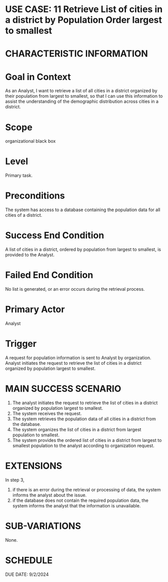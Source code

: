 USE CASE: 11 Retrieve List of cities in a district by Population Order largest to smallest
================================================================================

CHARACTERISTIC INFORMATION
=================================

Goal in Context
===================

As an Analyst, I want to retrieve a list of all cities in a district organized by their population from largest to smallest, so that I can use this information to assist the understanding of the demographic distribution across cities in a district.

Scope
==========
 
organizational black box

Level
==========

Primary task.

Preconditions
=================

The system has access to a database containing the population data for all cities of a district.

Success End Condition
=========================

A list of cities in a district, ordered by population from largest to smallest, is provided to the Analyst.

Failed End Condition
======================

No list is generated, or an error occurs during the retrieval process.

Primary Actor
=================

Analyst 

Trigger
============

A request for population information is sent to Analyst by organization. Analyst initiates the request to retrieve the list of cities in a district organized by population largest to smallest.

MAIN SUCCESS SCENARIO
==========================

1. The analyst initiates the request to retrieve the list of cities in a district organized by population largest to smallest.
2. The system receives the request.
3. The system retrieves the population data of all cities in a district from the database.
4. The system organizes the list of cities in a district from largest population to smallest.
5. The system provides the ordered list of cities in a district from largest to smallest population to the analyst according to organization request. 

EXTENSIONS
================

In step 3, 
1. if there is an error during the retrieval or processing of data, the system informs the analyst about the issue.
2. if the database does not contain the required population data, the system informs the analyst that the information is unavailable.

SUB-VARIATIONS
====================

None.

SCHEDULE
================

DUE DATE: 9/2/2024
